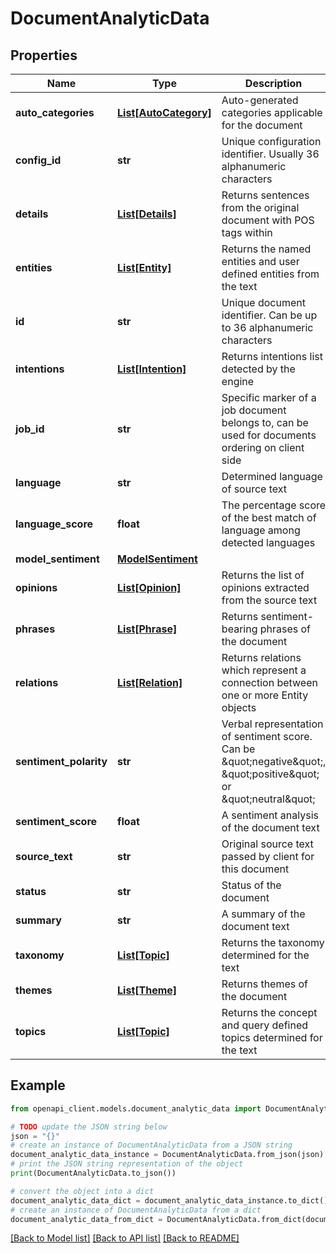 # DocumentAnalyticData


## Properties

Name | Type | Description | Notes
------------ | ------------- | ------------- | -------------
**auto_categories** | [**List[AutoCategory]**](AutoCategory.md) | Auto-generated categories applicable for the document | 
**config_id** | **str** | Unique configuration identifier. Usually 36 alphanumeric characters | 
**details** | [**List[Details]**](Details.md) | Returns sentences from the original document with POS tags within | 
**entities** | [**List[Entity]**](Entity.md) | Returns the named entities and user defined entities from the text | 
**id** | **str** | Unique document identifier. Can be up to 36 alphanumeric characters | 
**intentions** | [**List[Intention]**](Intention.md) | Returns intentions list detected by the engine | 
**job_id** | **str** | Specific marker of a job document belongs to, can be used for documents ordering on client side | 
**language** | **str** | Determined language of source text | 
**language_score** | **float** | The percentage score of the best match of language among detected languages | 
**model_sentiment** | [**ModelSentiment**](ModelSentiment.md) |  | 
**opinions** | [**List[Opinion]**](Opinion.md) | Returns the list of opinions extracted from the source text | 
**phrases** | [**List[Phrase]**](Phrase.md) | Returns sentiment-bearing phrases of the document | 
**relations** | [**List[Relation]**](Relation.md) | Returns relations which represent a connection between one or more Entity objects | 
**sentiment_polarity** | **str** | Verbal representation of sentiment score. Can be \&quot;negative\&quot;, \&quot;positive\&quot; or \&quot;neutral\&quot; | 
**sentiment_score** | **float** | A sentiment analysis of the document text | 
**source_text** | **str** | Original source text passed by client for this document | 
**status** | **str** | Status of the document | 
**summary** | **str** | A summary of the document text | 
**taxonomy** | [**List[Topic]**](Topic.md) | Returns the taxonomy determined for the text | 
**themes** | [**List[Theme]**](Theme.md) | Returns themes of the document | 
**topics** | [**List[Topic]**](Topic.md) | Returns the concept and query defined topics determined for the text | 

## Example

```python
from openapi_client.models.document_analytic_data import DocumentAnalyticData

# TODO update the JSON string below
json = "{}"
# create an instance of DocumentAnalyticData from a JSON string
document_analytic_data_instance = DocumentAnalyticData.from_json(json)
# print the JSON string representation of the object
print(DocumentAnalyticData.to_json())

# convert the object into a dict
document_analytic_data_dict = document_analytic_data_instance.to_dict()
# create an instance of DocumentAnalyticData from a dict
document_analytic_data_from_dict = DocumentAnalyticData.from_dict(document_analytic_data_dict)
```
[[Back to Model list]](../README.md#documentation-for-models) [[Back to API list]](../README.md#documentation-for-api-endpoints) [[Back to README]](../README.md)


